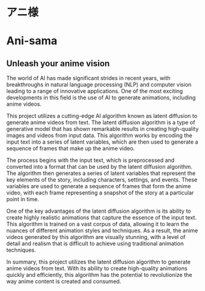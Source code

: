 # アニ様
# Ani-sama

## Unleash your anime vision

The world of AI has made significant strides in recent years, with breakthroughs in natural language processing (NLP) and computer vision leading to a range of innovative applications. One of the most exciting developments in this field is the use of AI to generate animations, including anime videos.

This project utilizes a cutting-edge AI algorithm known as latent diffusion to generate anime videos from text. The latent diffusion algorithm is a type of generative model that has shown remarkable results in creating high-quality images and videos from input data. This algorithm works by encoding the input text into a series of latent variables, which are then used to generate a sequence of frames that make up the anime video.

The process begins with the input text, which is preprocessed and converted into a format that can be used by the latent diffusion algorithm. The algorithm then generates a series of latent variables that represent the key elements of the story, including characters, settings, and events. These variables are used to generate a sequence of frames that form the anime video, with each frame representing a snapshot of the story at a particular point in time.

One of the key advantages of the latent diffusion algorithm is its ability to create highly realistic animations that capture the essence of the input text. This algorithm is trained on a vast corpus of data, allowing it to learn the nuances of different animation styles and techniques. As a result, the anime videos generated by this algorithm are visually stunning, with a level of detail and realism that is difficult to achieve using traditional animation techniques.

In summary, this project utilizes the latent diffusion algorithm to generate anime videos from text. With its ability to create high-quality animations quickly and efficiently, this algorithm has the potential to revolutionize the way anime content is created and consumed.
